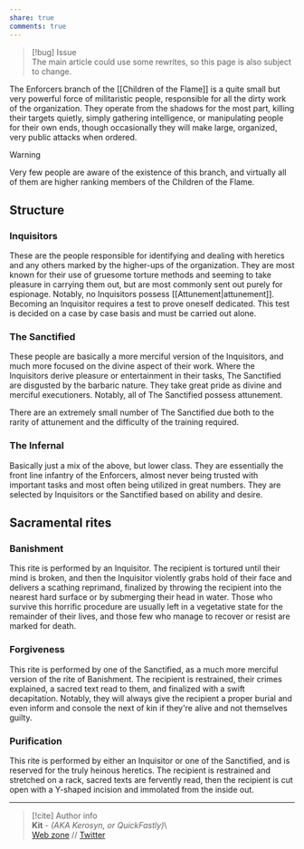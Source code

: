 ```yaml
---  
share: true  
comments: true  
---  
```

> [!bug] Issue  
> The main article could use some rewrites, so this page is also subject to change.  
  
The Enforcers branch of the [[Children of the Flame]] is a quite small but very powerful force of militaristic people, responsible for all the dirty work of the organization. They operate from the shadows for the most part, killing their targets quietly, simply gathering intelligence, or manipulating people for their own ends, though occasionally they will make large, organized, very public attacks when ordered.  
  
> [!warning]  
> Very few people are aware of the existence of this branch, and virtually all of them are higher ranking members of the Children of the Flame.  
  
## Structure  
  
### Inquisitors  
  
These are the people responsible for identifying and dealing with heretics and any others marked by the higher-ups of the organization. They are most known for their use of gruesome torture methods and seeming to take pleasure in carrying them out, but are most commonly sent out purely for espionage. Notably, no Inquisitors possess [[Attunement|attunement]]. Becoming an Inquisitor requires a test to prove oneself dedicated. This test is decided on a case by case basis and must be carried out alone.  
  
### The Sanctified  
  
These people are basically a more merciful version of the Inquisitors, and much more focused on the divine aspect of their work. Where the Inquisitors derive pleasure or entertainment in their tasks, The Sanctified are disgusted by the barbaric nature. They take great pride as divine and merciful executioners. Notably, all of The Sanctified possess attunement.  
  
There are an extremely small number of The Sanctified due both to the rarity of attunement and the difficulty of the training required.  
  
### The Infernal  
  
Basically just a mix of the above, but lower class. They are essentially the front line infantry of the Enforcers, almost never being trusted with important tasks and most often being utilized in great numbers. They are selected by Inquisitors or the Sanctified based on ability and desire.  
  
## Sacramental rites  
  
### Banishment  
  
This rite is performed by an Inquisitor. The recipient is tortured until their mind is broken, and then the Inquisitor violently grabs hold of their face and delivers a scathing reprimand, finalized by throwing the recipient into the nearest hard surface or by submerging their head in water. Those who survive this horrific procedure are usually left in a vegetative state for the remainder of their lives, and those few who manage to recover or resist are marked for death.  
  
### Forgiveness  
  
This rite is performed by one of the Sanctified, as a much more merciful version of the rite of Banishment. The recipient is restrained, their crimes explained, a sacred text read to them, and finalized with a swift decapitation. Notably, they will always give the recipient a proper burial and even inform and console the next of kin if they're alive and not themselves guilty.  
  
### Purification  
  
This rite is performed by either an Inquisitor or one of the Sanctified, and is reserved for the truly heinous heretics. The recipient is restrained and stretched on a rack, sacred texts are fervently read, then the recipient is cut open with a Y-shaped incision and immolated from the inside out.  
  
-----  
> [!cite] Author info  
> **Kit** - *(AKA Kerosyn, or QuickFastly)*\  
> [Web zone](https://kitabe.link) // [Twitter](https://twitter.com/Kerosyn_)